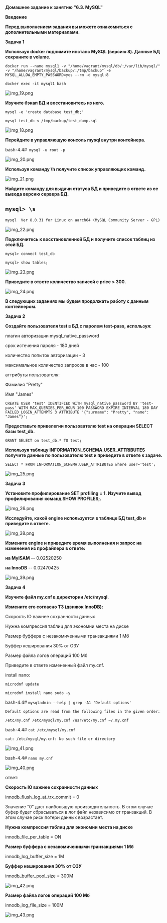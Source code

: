 **Домашнее задание к занятию "6.3. MySQL"**


**Введение**

**Перед выполнением задания вы можете ознакомиться с дополнительными материалами.**



**Задача 1**


**Используя docker поднимите инстанс MySQL (версию 8). Данные БД сохраните в volume.**

`docker run --name mysql1 -v "/home/vagrant/mysql/db/:/var/lib/mysql/" -v "/home/vagrant/mysql/backup/:/tmp/backup" -e MYSQL_ALLOW_EMPTY_PASSWORD=yes --rm -d mysql:8
`

`docker exec -it mysql1 bash`

![img_19.png](../../images/img_19.png)

**Изучите бэкап БД и восстановитесь из него.**

`mysql -e 'create database test_db;'`

`mysql test_db < /tmp/backup/test_dump.sql`

![img_18.png](../../images/img_18.png)

**Перейдите в управляющую консоль mysql внутри контейнера.**

bash-4.4#` mysql -u root -p`

![img_20.png](../../images/img_20.png)

**Используя команду \h получите список управляющих команд.**

![img_21.png](../../images/img_21.png)

**Найдите команду для выдачи статуса БД и приведите в ответе из ее вывода версию сервера БД.**

`mysql> \s`
--------------
`mysql  Ver 8.0.31 for Linux on aarch64 (MySQL Community Server - GPL)`

![img_22.png](../../images/img_22.png)

**Подключитесь к восстановленной БД и получите список таблиц из этой БД.**

`mysql> connect test_db`

`mysql> show tables;`

![img_23.png](../../images/img_23.png)

**Приведите в ответе количество записей с price > 300.**

![img_24.png](../../images/img_24.png)

**В следующих заданиях мы будем продолжать работу с данным контейнером.**


**Задача 2**

**Создайте пользователя test в БД c паролем test-pass, используя:**

плагин авторизации mysql_native_password

срок истечения пароля - 180 дней

количество попыток авторизации - 3

максимальное количество запросов в час - 100

аттрибуты пользователя:

Фамилия "Pretty"

Имя "James"

`CREATE USER 'test' IDENTIFIED WITH mysql_native_password BY 'test-pass' WITH MAX_QUERIES_PER_HOUR 100 PASSWORD EXPIRE INTERVAL 180 DAY FAILED_LOGIN_ATTEMPTS 3 ATTRIBUTE '{"surname": "Pretty", "name": "James"}';
`

**Предоставьте привелегии пользователю test на операции SELECT базы test_db.**

`GRANT SELECT on test_db.* TO test;`

**Используя таблицу INFORMATION_SCHEMA.USER_ATTRIBUTES получите данные по пользователю test и приведите в ответе к задаче.**

`SELECT * FROM INFORMATION_SCHEMA.USER_ATTRIBUTES where user='test';`

![img_25.png](../../images/img_25.png)


**Задача 3**

**Установите профилирование SET profiling = 1. Изучите вывод профилирования команд SHOW PROFILES;.**

![img_26.png](../../images/img_26.png)

**Исследуйте, какой engine используется в таблице БД test_db и приведите в ответе.**

![img_38.png](../../images/img_38.png)

**Измените engine и приведите время выполнения и запрос на изменения из профайлера в ответе:**

**на MyISAM** -- 0.02520250

**на InnoDB** -- 0.02470425 

![img_39.png](../../images/img_39.png)


**Задача 4**

**Изучите файл my.cnf в директории /etc/mysql.**

**Измените его согласно ТЗ (движок InnoDB):**

Скорость IO важнее сохранности данных

Нужна компрессия таблиц для экономии места на диске

Размер буффера с незакомиченными транзакциями 1 Мб

Буффер кеширования 30% от ОЗУ

Размер файла логов операций 100 Мб

Приведите в ответе измененный файл my.cnf.



install nano:

`microdnf update`

`microdnf install nano sudo -y`

bash-4.4# `mysqladmin --help | grep -A1 'Default options'`

`Default options are read from the following files in the given order:`

`/etc/my.cnf /etc/mysql/my.cnf /usr/etc/my.cnf ~/.my.cnf `

bash-4.4# `cat /etc/mysql/my.cnf`

`cat: /etc/mysql/my.cnf: No such file or directory`

![img_41.png](../../images/img_41.png)

bash-4.4# `nano my.cnf`

![img_40.png](../../images/img_40.png)

ответ:

**Скорость IO важнее сохранности данных**

innodb_flush_log_at_trx_commit = 0 

Значение “0” даст наибольшую производительность. В этом случае буфер будет сбрасываться в лог файл независимо от транзакций. 
В этом случае риск потери данных возрастает.

**Нужна компрессия таблиц для экономии места на диске**

innodb_file_per_table = ON

**Размер буффера с незакомиченными транзакциями 1 Мб**

innodb_log_buffer_size = 1M

**Буффер кеширования 30% от ОЗУ**

innodb_buffer_pool_size = 300M

![img_42.png](../../images/img_42.png)

**Размер файла логов операций 100 Мб**

innodb_log_file_size = 100M

![img_43.png](../../images/img_43.png)

